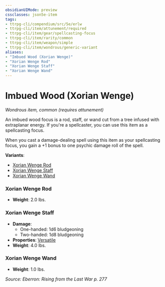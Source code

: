 ```yaml
---
obsidianUIMode: preview
cssclasses: json5e-item
tags:
- ttrpg-cli/compendium/src/5e/erlw
- ttrpg-cli/item/attunement/required
- ttrpg-cli/item/gear/spellcasting-focus
- ttrpg-cli/item/rarity/common
- ttrpg-cli/item/weapon/simple
- ttrpg-cli/item/wondrous/generic-variant
aliases: 
- "Imbued Wood (Xorian Wenge)"
- "Xorian Wenge Rod"
- "Xorian Wenge Staff"
- "Xorian Wenge Wand"
---
```

# Imbued Wood (Xorian Wenge)
*Wondrous item, common (requires attunement)*  



An imbued wood focus is a rod, staff, or wand cut from a tree infused with extraplanar energy. If you're a spellcaster, you can use this item as a spellcasting focus.

When you cast a damage-dealing spell using this item as your spellcasting focus, you gain a +1 bonus to one psychic damage roll of the spell.

**Variants**:
- [Xorian Wenge Rod](#Xorian%20Wenge%20Rod)
- [Xorian Wenge Staff](#Xorian%20Wenge%20Staff)
- [Xorian Wenge Wand](#Xorian%20Wenge%20Wand)

### Xorian Wenge Rod

- **Weight**: 2.0 lbs.

### Xorian Wenge Staff

- **Damage**:
  - One-handed: 1d6 bludgeoning
  - Two-handed: 1d8 bludgeoning
- **Properties**: [Versatile](Інструменти%20ДМ/CLI/rules/item-properties.md#Versatile)
- **Weight**: 4.0 lbs.

### Xorian Wenge Wand

- **Weight**: 1.0 lbs.


*Source: Eberron: Rising from the Last War p. 277*